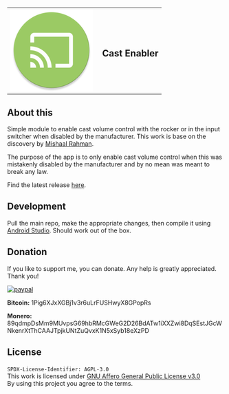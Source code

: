 <table>
  <tr>
    <td width="200" style="border: none;">
     <img src="app/src/main/res/mipmap-xxxhdpi/ic_launcher.png" alt="Module icon"/>
    </td>
    <td style="border: none;">
     <h2>Cast Enabler</h2>
    </td>
  </tr>
</table>

## About this
Simple module to enable cast volume control with the rocker or in the input switcher when disabled by the manufacturer. This work is base on the discovery by [Mishaal Rahman](https://www.esper.io/blog/android-12-cast-volume-changes-explained).

The purpose of the app is to only enable cast volume control when this was mistakenly disabled by the manufacturer and by no mean was meant to break any law.

Find the latest release [here](https://github.com/Massi-X/castenabler/releases/latest).


## Development
Pull the main repo, make the appropriate changes, then compile it using [Android Studio](https://developer.android.com/studio). Should work out of the box.

## Donation
If you like to support me, you can donate. Any help is greatly appreciated. Thank you!

<a target="_blank" href="https://paypal.me/firemetris"><img src="https://www.paypalobjects.com/en_US/i/btn/btn_donateCC_LG.gif" alt="paypal"/></a>

**Bitcoin:** 1Pig6XJxXGBj1v3r6uLrFUSHwyX8GPopRs

**Monero:** 89qdmpDsMm9MUvpsG69hbRMcGWeG2D26BdATw1iXXZwi8DqSEstJGcWNkenrXtThCAAJTpjkUNtZuQvxK1N5xSyb18eXzPD

## License
`SPDX-License-Identifier: AGPL-3.0`<br>
This work is licensed under <a target="_blank" href="https://spdx.org/licenses/AGPL-3.0.html">GNU Affero General Public License v3.0</a><br>
By using this project you agree to the terms.
